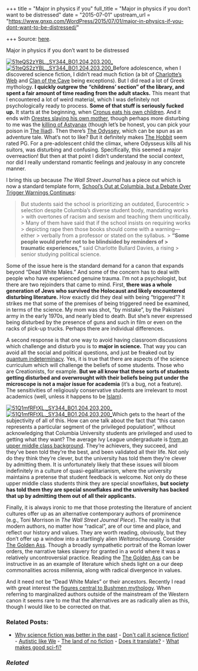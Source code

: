 +++
title = "Major in physics if you"
full_title = "Major in physics if you don’t want to be distressed"
date = "2015-07-01"
upstream_url = "https://www.gnxp.com/WordPress/2015/07/01/major-in-physics-if-you-dont-want-to-be-distressed/"

+++
Source: [here](https://www.gnxp.com/WordPress/2015/07/01/major-in-physics-if-you-dont-want-to-be-distressed/).

Major in physics if you don’t want to be distressed

[![51teQS2zYBL.\_SY344_BO1,204,203,200\_](https://i0.wp.com/www.unz.com/wp-content/uploads/2015/07/51teQS2zYBL._SY344_BO1204203200_.jpg?resize=237%2C346)![51teQS2zYBL.\_SY344_BO1,204,203,200\_](https://i0.wp.com/www.unz.com/wp-content/uploads/2015/07/51teQS2zYBL._SY344_BO1204203200_.jpg?resize=237%2C346)](https://www.amazon.com/exec/obidos/ASIN/B000OCXGRS/geneexpressio-20)Before adolescence, when I discovered science fiction, I didn’t read much fiction (a bit of [Charlotte’s Web](https://www.amazon.com/exec/obidos/ASIN/B00T3DNKE8/geneexpressio-20) and [Clan of the Cave](https://www.amazon.com/exec/obidos/ASIN/B00466HQ2Y/geneexpressio-20) being exceptions). But I did read a lot of Greek mythology. **I quickly outgrew the “childrens’ section” of the library, and spent a fair amount of time reading from the adult stacks.** This meant that I encountered a lot of weird material, which I was definitely not psychologically ready to process. **Some of that stuff is seriously fucked up.** It starts at the beginning, when [Cronus eats his own children](https://en.wikipedia.org/wiki/Saturn_Devouring_His_Son). And it ends with [Orestes slaying his own mother](https://en.wikipedia.org/wiki/Orestes#Homer), though perhaps more disturbing to me was the [killing of Astyanax](https://en.wikipedia.org/wiki/Astyanax) (though let’s be honest, you can pick your poison in [The Iliad](https://www.amazon.com/exec/obidos/ASIN/B002WE46X4/geneexpressio-20)). Then there’s [The Odyssey](https://www.amazon.com/exec/obidos/ASIN/B000OCXGRS/geneexpressio-20), which can be spun as an adventure tale. What’s not to like? But it definitely makes [The Hobbit](https://www.amazon.com/exec/obidos/ASIN/B0079KT81G/geneexpressio-20) seem rated PG. For a pre-adolescent child the climax, where Odysseus kills all his suitors, was disturbing and confusing. Specifically, this seemed a major overreaction! But then at that point I didn’t understand the social context, nor did I really understand romantic feelings and jealousy in any concrete manner.

I bring this up because *The Wall Street Journal* has a piece out which is now a standard template form, [School’s Out at Columbia, but a Debate Over Trigger Warnings Continues](http://www.wsj.com/articles/SB11871130314313103897904581072491560572586):

> But students said the school is prioritizing an outdated, Eurocentric > selection despite Columbia’s diverse student body, mandating works > with overtones of racism and sexism and teaching them uncritically. > Many of them have said that if the school insists on requiring works > depicting rape then those books should come with a warning—either > verbally from a professor or stated on the syllabus. >
> **“Some people would prefer not to be blindsided by reminders of > traumatic experiences,”** said Charlotte Bullard Davies, a rising > senior studying political science.

Some of the issue here is the standard demand for a canon that expands beyond “Dead White Males.” And some of the concern has to deal with people who have experienced genuine trauma. I’m not a psychologist, but there are two rejoinders that came to mind. First, **there was a whole generation of Jews who survived the Holocaust and likely encountered disturbing literature.** How exactly did they deal with being “triggered”? It strikes me that some of the premises of being triggered need be examined, in terms of the science. My mom was shot, “by mistake”, by the Pakistani army in the early 1970s, and nearly bled to death. But she’s never expressed being disturbed by the presence of guns and such in film or even on the racks of pick-up trucks. Perhaps there are individual differences.

A second response is that one way to avoid having classroom discussions which challenge and disturb you is to **major in science.** That way you can avoid all the social and political questions, and just be freaked out by [quantum indeterminacy](https://en.wikipedia.org/wiki/Quantum_indeterminacy). Yes, it is true that there are aspects of the science curriculum which will challenge the beliefs of some students. Those who are Creationists, for example. **But we all know that these sorts of students getting disturbed and overwrought with their beliefs being put under the microscope is not a major issue for academia** (it’s a bug, not a feature). The sensitivities of religiously conservative students are irrelevant to most academics (well, unless it happens to be [Islam](http://www.washingtonpost.com/news/grade-point/wp/2015/01/16/after-controversy-muslim-call-to-prayer-sounds-from-front-of-duke-university-chapel/)).

[![51Q1mfRFtXL.\_SY344_BO1,204,203,200\_](https://i0.wp.com/www.unz.com/wp-content/uploads/2015/07/51Q1mfRFtXL._SY344_BO1204203200_.jpg?resize=216%2C346)![51Q1mfRFtXL.\_SY344_BO1,204,203,200\_](https://i0.wp.com/www.unz.com/wp-content/uploads/2015/07/51Q1mfRFtXL._SY344_BO1204203200_.jpg?resize=216%2C346)](https://www.amazon.com/exec/obidos/ASIN/0374531811/geneexpressio-20)Which gets to the heart of the subjectivity of all of this. How can one talk about the fact that “this canon represents a particular segment of the privileged population”, without acknowledging that Columbia University students are privileged and used to getting what they want? The average Ivy League undergraduate is [from an upper middle class background](http://yalealumnimagazine.com/articles/3801). They’re achievers, they succeed, and they’ve been told they’re the best, and been validated all their life. Not only do they think they’re clever, but the university has told them they’re clever by admitting them. It is unfortunately likely that these issues will bloom indefinitely in a culture of quasi-egalitarianism, where the university maintains a pretense that student feedback is welcome. Not only do these upper middle class students think they are special snowflakes, **but society has told them they are special snowflakes and the university has backed that up by admitting them out of all their applicants.**

Finally, it is always ironic to me that those protesting the literature of ancient cultures offer up as an alternative contemporary authors of prominence (e.g., Toni Morrison in *The Wall Street Journal Piece*). The reality is that modern authors, no matter how “radical”, are of our time and place, and reflect our history and values. They are worth reading, obviously, but they don’t offer up a window into a startlingly alien *Weltanschauung*. Consider [The Golden Ass](https://www.amazon.com/exec/obidos/ASIN/0374531811/geneexpressio-20). Though a broadly sympathetic portrait of the Roman lower orders, the narrative takes slavery for granted in a world where it was a relatively uncontroversial practice. Reading the [The Golden Ass](https://www.amazon.com/exec/obidos/ASIN/0374531811/geneexpressio-20) can be instructive in as an example of literature which sheds light on a our deep commonalities across millennia, along with radical divergence in values.

And it need not be “Dead White Males” or their ancestors. Recently I read with great interest the [figures central to Bushmen mythology](https://en.wikipedia.org/wiki/San_religion#Mythical_figures). When referring to marginalized authors outside of the mainstream of the Western canon it seems rare to me that the alternatives are as radically alien as this, though I would like to be corrected on that.

### Related Posts:

- [Why science fiction was better in the
  past](https://www.gnxp.com/WordPress/2009/11/21/why-science-fiction-was-better-in-the-past/) - [Don't call it science
  fiction!](https://www.gnxp.com/WordPress/2007/04/12/don-t-call-it-science-fiction/) - [Autistic like
  We](https://www.gnxp.com/WordPress/2009/08/11/autistic-like-we/) - [The land of no
  fiction](https://www.gnxp.com/WordPress/2014/08/28/the-land-of-no-fiction/) - [Does it
  translate?](https://www.gnxp.com/WordPress/2007/10/06/does-it-translate/) - [What makes good
  sci-fi?](https://www.gnxp.com/WordPress/2007/08/07/what-makes-good-sci-fi/)

### *Related*

[](https://www.addtoany.com/add_to/facebook?linkurl=https%3A%2F%2Fwww.gnxp.com%2FWordPress%2F2015%2F07%2F01%2Fmajor-in-physics-if-you-dont-want-to-be-distressed%2F&linkname=Major%20in%20physics%20if%20you%20don%E2%80%99t%20want%20to%20be%20distressed "Facebook")[](https://www.addtoany.com/add_to/twitter?linkurl=https%3A%2F%2Fwww.gnxp.com%2FWordPress%2F2015%2F07%2F01%2Fmajor-in-physics-if-you-dont-want-to-be-distressed%2F&linkname=Major%20in%20physics%20if%20you%20don%E2%80%99t%20want%20to%20be%20distressed "Twitter")[](https://www.addtoany.com/add_to/email?linkurl=https%3A%2F%2Fwww.gnxp.com%2FWordPress%2F2015%2F07%2F01%2Fmajor-in-physics-if-you-dont-want-to-be-distressed%2F&linkname=Major%20in%20physics%20if%20you%20don%E2%80%99t%20want%20to%20be%20distressed "Email")[](https://www.addtoany.com/share)
